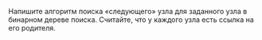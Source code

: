 Напишите алгоритм поиска «следующего» узла для заданного узла в бинарном дереве поиска. Считайте, что у каждого узла есть ссылка на его родителя.
